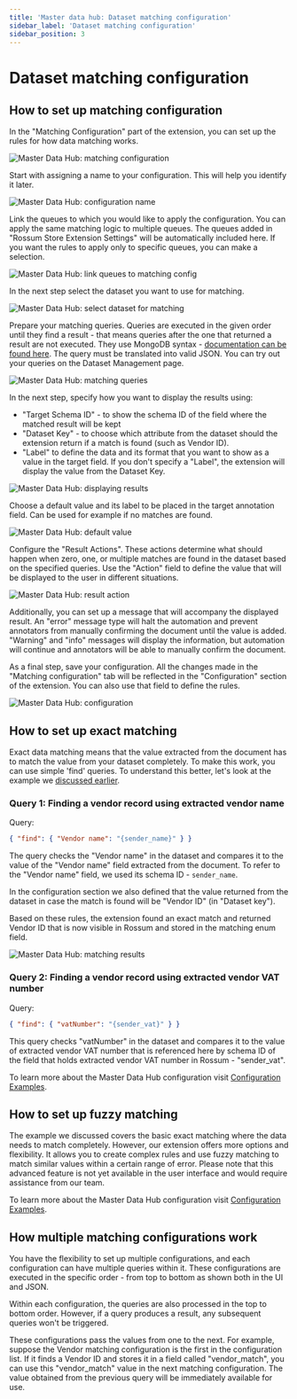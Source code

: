 ```yaml
---
title: 'Master data hub: Dataset matching configuration'
sidebar_label: 'Dataset matching configuration'
sidebar_position: 3
---
```


# Dataset matching configuration

## How to set up matching configuration

In the "Matching Configuration" part of the extension, you can set up the rules for how data matching works.

![Master Data Hub: matching configuration](./img/mdh-matching-configuration.png)

Start with assigning a name to your configuration. This will help you identify it later.

![Master Data Hub: configuration name](./img/mdh-configuration-name.png)

Link the queues to which you would like to apply the configuration. You can apply the same matching logic to multiple queues. The queues added in "Rossum Store Extension Settings" will be automatically included here. If you want the rules to apply only to specific queues, you can make a selection.

![Master Data Hub: link queues to matching config](./img/mdh-link-queues-to-matching-config.png)

In the next step select the dataset you want to use for matching.

![Master Data Hub: select dataset for matching](./img/mdh-select-dataset-for-matching.png)

Prepare your matching queries. Queries are executed in the given order until they find a result - that means queries after the one that returned a result are not executed. They use MongoDB syntax - [documentation can be found here](https://www.mongodb.com/docs/manual/tutorial/query-documents/). The query must be translated into valid JSON. You can try out your queries on the Dataset Management page.

![Master Data Hub: matching queries](./img/mdh-matching-queries.png)

In the next step, specify how you want to display the results using:

- "Target Schema ID" - to show the schema ID of the field where the matched result will be kept
- "Dataset Key" - to choose which attribute from the dataset should the extension return if a match is found (such as Vendor ID).
- "Label" to define the data and its format that you want to show as a value in the target field. If you don't specify a "Label", the extension will display the value from the Dataset Key.

![Master Data Hub: displaying results](./img/mdh-displaying-results.png)

Choose a default value and its label to be placed in the target annotation field. Can be used for example if no matches are found.

![Master Data Hub: default value](./img/mdh-default-value.png)

Configure the "Result Actions". These actions determine what should happen when zero, one, or multiple matches are found in the dataset based on the specified queries. Use the "Action" field to define the value that will be displayed to the user in different situations.

![Master Data Hub: result action](./img/mdh-result-action.png)

Additionally, you can set up a message that will accompany the displayed result. An "error" message type will halt the automation and prevent annotators from manually confirming the document until the value is added. "Warning" and "info" messages will display the information, but automation will continue and annotators will be able to manually confirm the document.

As a final step, save your configuration. All the changes made in the "Matching configuration" tab will be reflected in the "Configuration" section of the extension. You can also use that field to define the rules.

![Master Data Hub: configuration](./img/mdh-configuration.png)

## How to set up exact matching

Exact data matching means that the value extracted from the document has to match the value from your dataset completely. To make this work, you can use simple 'find' queries. To understand this better, let's look at the example we [discussed earlier](./dataset-management.md).

### Query 1: Finding a vendor record using extracted vendor name

Query:

```json
{ "find": { "Vendor name": "{sender_name}" } }
```

The query checks the "Vendor name" in the dataset and compares it to the value of the "Vendor name" field extracted from the document. To refer to the "Vendor name" field, we used its schema ID - `sender_name`.

In the configuration section we also defined that the value returned from the dataset in case the match is found will be "Vendor ID" (in "Dataset key").

Based on these rules, the extension found an exact match and returned Vendor ID that is now visible in Rossum and stored in the matching enum field.

![Master Data Hub: matching results](./img/mdh-matching-results.png)

### Query 2: Finding a vendor record using extracted vendor VAT number

Query:

```json
{ "find": { "vatNumber": "{sender_vat}" } }
```

This query checks "vatNumber" in the dataset and compares it to the value of extracted vendor VAT number that is referenced here by schema ID of the field that holds extracted vendor VAT number in Rossum - "sender_vat".

To learn more about the Master Data Hub configuration visit [Configuration Examples](./configuration-examples.md).

## How to set up fuzzy matching

The example we discussed covers the basic exact matching where the data needs to match completely. However, our extension offers more options and flexibility. It allows you to create complex rules and use fuzzy matching to match similar values within a certain range of error. Please note that this advanced feature is not yet available in the user interface and would require assistance from our team.

To learn more about the Master Data Hub configuration visit [Configuration Examples](./configuration-examples.md).

## How multiple matching configurations work

You have the flexibility to set up multiple configurations, and each configuration can have multiple queries within it. These configurations are executed in the specific order - from top to bottom as shown both in the UI and JSON.

Within each configuration, the queries are also processed in the top to bottom order. However, if a query produces a result, any subsequent queries won't be triggered.

These configurations pass the values from one to the next. For example, suppose the Vendor matching configuration is the first in the configuration list. If it finds a Vendor ID and stores it in a field called "vendor_match", you can use this "vendor_match" value in the next matching configuration. The value obtained from the previous query will be immediately available for use.
